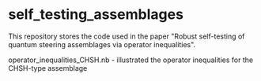 # self_testing_assemblages
This repository stores the code used in the paper "Robust self-testing of quantum steering assemblages via operator inequalities".

operator_inequalities_CHSH.nb - illustrated the operator inequalities for the CHSH-type assemblage
